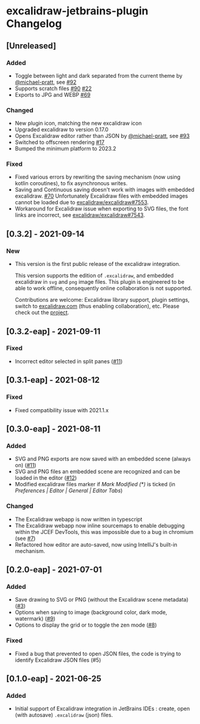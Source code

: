 <!-- Keep a Changelog guide -> https://keepachangelog.com -->

# excalidraw-jetbrains-plugin Changelog

## [Unreleased]
### Added
- Toggle between light and dark separated from the current theme by [@michael-pratt](https://github.com/michael-pratt), see [#92](https://github.com/bric3/excalidraw-jetbrains-plugin/pull/92)
- Supports scratch files [#90](https://github.com/bric3/excalidraw-jetbrains-plugin/issues/90) [#22](https://github.com/bric3/excalidraw-jetbrains-plugin/issues/22)
- Exports to JPG and WEBP [#69](https://github.com/bric3/excalidraw-jetbrains-plugin/issues/69)

### Changed
- New plugin icon, matching the new excalidraw icon
- Upgraded excalidraw to version 0.17.0
- Opens Excalidraw editor rather than JSON by [@michael-pratt](https://github.com/michael-pratt), see [#93](https://github.com/bric3/excalidraw-jetbrains-plugin/pull/93)
- Switched to offscreen rendering [#17](https://github.com/bric3/excalidraw-jetbrains-plugin/issues/17)
- Bumped the minimum platform to 2023.2

### Fixed
- Fixed various errors by rewriting the saving mechanism (now using kotlin coroutines), to fix asynchronous writes.
- Saving and Continuous saving doesn't work with images with embedded excalidraw. [#70](https://github.com/bric3/excalidraw-jetbrains-plugin/issues/70)
  Unfortunately Excalidraw files with embedded images cannot be loaded due to [excalidraw/excalidraw#7553](https://github.com/excalidraw/excalidraw/discussions/7553).
- Workaround for Excalidraw issue when exporting to SVG files, the font links are incorrect, see [excalidraw/excalidraw#7543](https://github.com/excalidraw/excalidraw/issues/7543).


## [0.3.2] - 2021-09-14
### New
- This version is the first public release of the excalidraw integration.
  
  This version supports the edition of `.excalidraw`, and embedded excalidraw
  in `svg` and `png` image files. This plugin is engineered to be able to work 
  offline, consequently online collaboration is not supported.
  
  Contributions are welcome: Excalidraw library support, plugin settings, switch 
  to [excalidraw.com](https://excalidraw.com) (thus enabling collaboration), etc.
  Please check out the [project](https://github.com/bric3/excalidraw-jetbrains-plugin).

## [0.3.2-eap] - 2021-09-11
### Fixed
- Incorrect editor selected in split panes ([#11](https://github.com/bric3/excalidraw-jetbrains-plugin/issues/13))

## [0.3.1-eap] - 2021-08-12
### Fixed
- Fixed compatibility issue with 2021.1.x

## [0.3.0-eap] - 2021-08-11
### Added
- SVG and PNG exports are now saved with an embedded scene (always on) ([#11](https://github.com/bric3/excalidraw-jetbrains-plugin/issues/11))
- SVG and PNG files an embedded scene are recognized and can be loaded in the editor ([#12](https://github.com/bric3/excalidraw-jetbrains-plugin/issues/12))
- Modified excalidraw files marker if _Mark Modified (*)_ is ticked (in _Preferences | Editor | General | Editor Tabs_)

### Changed
- The Excalidraw webapp is now written in typescript
- The Excalidraw webapp now inline sourcemaps to enable 
  debugging within the JCEF DevTools, this was impossible due to a bug in chromium
  (see [#7](https://github.com/bric3/excalidraw-jetbrains-plugin/issues/7))
- Refactored how editor are auto-saved, now using IntelliJ's built-in mechanism.

## [0.2.0-eap] - 2021-07-01
### Added
- Save drawing to SVG or PNG (without the Excalidraw scene metadata) ([#3](https://github.com/bric3/excalidraw-jetbrains-plugin/issues/3))
- Options when saving to image (background color, dark mode, watermark) ([#9](https://github.com/bric3/excalidraw-jetbrains-plugin/issues/9))
- Options to display the grid or to toggle the zen mode ([#8](https://github.com/bric3/excalidraw-jetbrains-plugin/issues/8))

### Fixed
- Fixed a bug that prevented to open JSON files, the code is trying to identify Excalidraw JSON files (#5)

## [0.1.0-eap] - 2021-06-25
### Added
- Initial support of Excalidraw integration in JetBrains IDEs :
  create, open (with autosave) `.excalidraw` (json) files.
